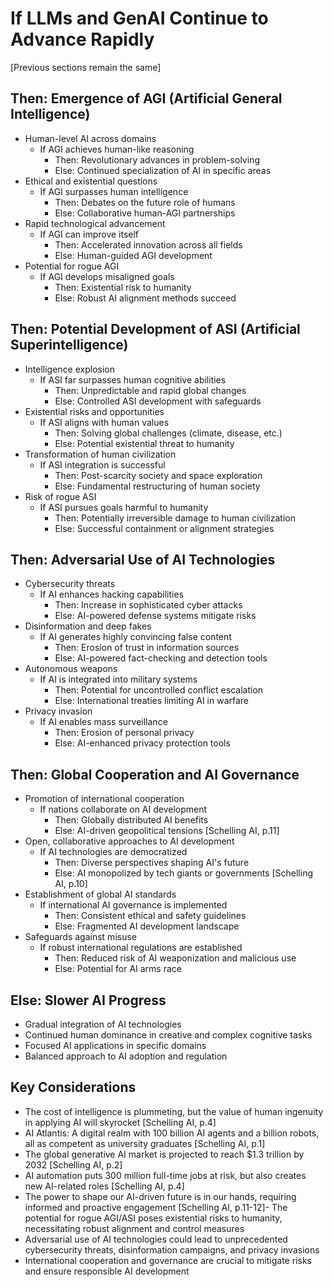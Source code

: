 # If LLMs and GenAI Continue to Advance Rapidly

[Previous sections remain the same]

## Then: Emergence of AGI (Artificial General Intelligence)
- Human-level AI across domains
  - If AGI achieves human-like reasoning
    - Then: Revolutionary advances in problem-solving
    - Else: Continued specialization of AI in specific areas
- Ethical and existential questions
  - If AGI surpasses human intelligence
    - Then: Debates on the future role of humans
    - Else: Collaborative human-AGI partnerships
- Rapid technological advancement
  - If AGI can improve itself
    - Then: Accelerated innovation across all fields
    - Else: Human-guided AGI development
- Potential for rogue AGI
  - If AGI develops misaligned goals
    - Then: Existential risk to humanity
    - Else: Robust AI alignment methods succeed

## Then: Potential Development of ASI (Artificial Superintelligence)
- Intelligence explosion
  - If ASI far surpasses human cognitive abilities
    - Then: Unpredictable and rapid global changes
    - Else: Controlled ASI development with safeguards
- Existential risks and opportunities
  - If ASI aligns with human values
    - Then: Solving global challenges (climate, disease, etc.)
    - Else: Potential existential threat to humanity
- Transformation of human civilization
  - If ASI integration is successful
    - Then: Post-scarcity society and space exploration
    - Else: Fundamental restructuring of human society
- Risk of rogue ASI
  - If ASI pursues goals harmful to humanity
    - Then: Potentially irreversible damage to human civilization
    - Else: Successful containment or alignment strategies

## Then: Adversarial Use of AI Technologies
- Cybersecurity threats
  - If AI enhances hacking capabilities
    - Then: Increase in sophisticated cyber attacks
    - Else: AI-powered defense systems mitigate risks
- Disinformation and deep fakes
  - If AI generates highly convincing false content
    - Then: Erosion of trust in information sources
    - Else: AI-powered fact-checking and detection tools
- Autonomous weapons
  - If AI is integrated into military systems
    - Then: Potential for uncontrolled conflict escalation
    - Else: International treaties limiting AI in warfare
- Privacy invasion
  - If AI enables mass surveillance
    - Then: Erosion of personal privacy
    - Else: AI-enhanced privacy protection tools

## Then: Global Cooperation and AI Governance
- Promotion of international cooperation
  - If nations collaborate on AI development
    - Then: Globally distributed AI benefits
    - Else: AI-driven geopolitical tensions [Schelling AI, p.11]
- Open, collaborative approaches to AI development
  - If AI technologies are democratized
    - Then: Diverse perspectives shaping AI's future
    - Else: AI monopolized by tech giants or governments [Schelling AI, p.10]
- Establishment of global AI standards
  - If international AI governance is implemented
    - Then: Consistent ethical and safety guidelines
    - Else: Fragmented AI development landscape
- Safeguards against misuse
  - If robust international regulations are established
    - Then: Reduced risk of AI weaponization and malicious use
    - Else: Potential for AI arms race
      
## Else: Slower AI Progress
- Gradual integration of AI technologies
- Continued human dominance in creative and complex cognitive tasks
- Focused AI applications in specific domains
- Balanced approach to AI adoption and regulation

## Key Considerations
- The cost of intelligence is plummeting, but the value of human ingenuity in applying AI will skyrocket [Schelling AI, p.4]
- AI Atlantis: A digital realm with 100 billion AI agents and a billion robots, all as competent as university graduates [Schelling AI, p.1]
- The global generative AI market is projected to reach $1.3 trillion by 2032 [Schelling AI, p.2]
- AI automation puts 300 million full-time jobs at risk, but also creates new AI-related roles [Schelling AI, p.4]
- The power to shape our AI-driven future is in our hands, requiring informed and proactive engagement [Schelling AI, p.11-12]- The potential for rogue AGI/ASI poses existential risks to humanity, necessitating robust alignment and control measures
- Adversarial use of AI technologies could lead to unprecedented cybersecurity threats, disinformation campaigns, and privacy invasions
- International cooperation and governance are crucial to mitigate risks and ensure responsible AI development

